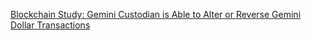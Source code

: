 [Blockchain Study: Gemini Custodian is Able to Alter or Reverse Gemini Dollar Transactions](https://cointelegraph.com/news/blockchain-study-gemini-custodian-is-able-to-alter-or-reverse-gemini-dollar-transactions)